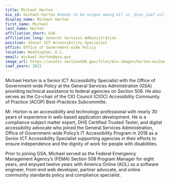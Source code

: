 ```yaml
---
title: Michael Horton
bio_id: michael-horton #needs to be unique among all in _bios_iaaf collection
display_name: Michael Horton
first_name: Michael
last_name: Horton
affiliation_short: GSA
affiliation_long: General Services Administration
position: Senior ICT Accessibility Specialist
office: Office of Government-wide Policy
location: Washington, D.C.
email: michael.horton@gsa.gov
image_url: https://assets.section508.gov/files/bio-images/horton-michael.png
iaaf_years: 2022  
---
```

Michael Horton is a Senior ICT Accessibility Specialist with the Office of Government-wide Policy at the General Services Administration (GSA) providing technical assistance to federal agencies on Section 508. He also serves as the Co-chair of the CIO Council (CIOC) Accessbility Community of Practice (ACOP) Best-Practices Subcommitte.
 
Mr. Horton is an accessibility and technology professional with nearly 30 years of experience in web-based application development. He is a compliance subject matter expert, DHS Certified Trusted Tester, and digital accessibility advocate who joined the General Services Administration, Office of Government-wide Policy’s IT Accessibility Program in 2018 as a Senior ICT Accessibility Specialist supporting agencies in their efforts to ensure independence and the dignity of work for people with disabilities.
 
Prior to joining GSA, Michael served as the Federal Emergency Management Agency’s (FEMA) Section 508 Program Manager for eight years, and enjoyed twelve years with America Online (AOL) as a software engineer, front-end web developer, partner advocate, and online community standards policy and compliance specialist.
